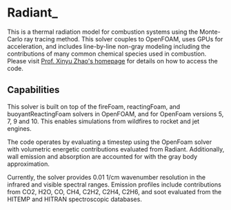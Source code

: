 # Radiant_
This is a thermal radiation model for combustion systems using the Monte-Carlo ray tracing method. This solver couples to OpenFOAM, uses GPUs for acceleration, and includes line-by-line non-gray modeling including the contributions of many common chemical species used in combustion. Please visit [Prof. Xinyu Zhao's homepage](https://ctfzhao.com/codes/) for details on how to access the code.


## Capabilities
This solver is built on top of the fireFoam, reactingFoam, and buoyantReactingFoam solvers in OpenFOAM, and for OpenFoam versions 5, 7, 9 and 10. This enables simulations from wildfires to rocket and jet engines.

The code operates by evaluating a timestep using the OpenFoam solver with volumetric energetic contributions evaluated from Radiant. Additionally, wall emission and absorption are accounted for with the gray body approximation. 

Currently, the solver provides 0.01 1/cm wavenumber resolution in the infrared and visible spectral ranges. Emission profiles include contributions from CO2, H2O, CO, CH4, C2H2, C2H4, C2H6, and soot evaluated from the HITEMP and HITRAN spectroscopic databases.
